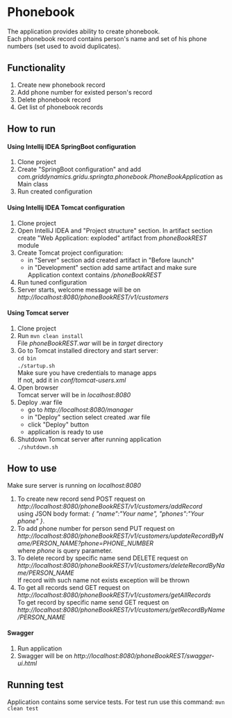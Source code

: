 # Phonebook

The application provides ability to create phonebook. \
Each phonebook record contains person's name and set of his phone numbers (set used to avoid duplicates).  

## Functionality
1. Create new phonebook record
2. Add phone number for existed person's record
3. Delete phonebook record
4. Get list of phonebook records

## How to run
#### Using Intellij IDEA SpringBoot configuration
1. Clone project
2. Create "SpringBoot configuration" and add *com.griddynamics.gridu.springta.phonebook.PhoneBookApplication* as Main class
3. Run created configuration

#### Using Intellij IDEA Tomcat configuration
1. Clone project
2. Open IntelliJ IDEA and "Project structure" section. In artifact section create "Web Application: exploded" artifact from *phoneBookREST* module 
3. Create Tomcat project configuration: 
    * in "Server" section add created artifact in "Before launch"
    * in "Development" section add same artifact and make sure Application context contains */phoneBookREST*
4. Run tuned configuration
5. Server starts, welcome message will be on *http://localhost:8080/phoneBookREST/v1/customers*

#### Using Tomcat server
1. Clone project
2. Run ```mvn clean install``` \
File *phoneBookREST.war* will be in *target* directory
3. Go to Tomcat installed directory and start server: \
```cd bin``` \
```./startup.sh``` \
Make sure you have credentials to manage apps \
If not, add it in *conf/tomcat-users.xml*
4. Open browser \
Tomcat server will be in *localhost:8080*
5. Deploy .war file 
    * go to *http://localhost:8080/manager*
    * in "Deploy" section select created .war file
    * click "Deploy" button
    * application is ready to use
6. Shutdown Tomcat server after running application \
```./shutdown.sh```

## How to use
Make sure server is running on *localhost:8080*
1. To create new record send POST request on *http://localhost:8080/phoneBookREST/v1/customers/addRecord* \
using JSON body format: *{
                         	"name":"Your name",
                         	"phones":"Your phone"
                         }*.
2. To add phone number for person send PUT request on *http://localhost:8080/phoneBookREST/v1/customers/updateRecordByName/PERSON_NAME?phone=PHONE_NUMBER* \
where *phone* is query parameter.
3. To delete record by specific name send DELETE request on *http://localhost:8080/phoneBookREST/v1/customers/deleteRecordByName/PERSON_NAME* \
If record with such name not exists exception will be thrown
4. To get all records send GET request on *http://localhost:8080/phoneBookREST/v1/customers/getAllRecords* \
To get record by specific name send GET request on *http://localhost:8080/phoneBookREST/v1/customers/getRecordByName/PERSON_NAME*

#### Swagger
1. Run application
2. Swagger will be on *http://localhost:8080/phoneBookREST/swagger-ui.html*


## Running test
Application contains some service tests. 
For test run use this command: 
```mvn clean test```
